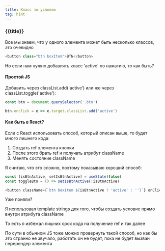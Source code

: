 ```yaml
---
title: Класс по условию
tag: hint
---
```


### {{title}}

Все мы знаем, что у одного элемента может быть несколько классов, это очевидно

```js
<button class="btn boxItem">BTN</button>
```

Но если нам нужно добавлять класс 'active' по нажатию, то как быть?

#### Простой JS

Добавить через classList.add('active') или же через classList.toggle('active'):

```js
const btn = document.querySelector('.btn')

btn.onclick = e => e.target.classList.add('active')
```

#### Как быть в React?

Если с React использовать способ, который описан выше, то будет много лишнего кода:

1. Создать ref элемента кнопки
2. После этого брать ref и получать атрибут className
3. Менять состояние className

Я считаю, что это сложно, поэтому показываю хороший способ:

```js
const [isBtnActive, setIsBtnActive] = useState(false)
const toggleBtn = () => setIsBtnActive(!isBtnActive)

<button className={`btn boxItem ${isBtnActive ? 'active' : ''}`} onClick=(toggleBtn)}>
```

Уже поняли?

Я использовал template strings для того, чтобы создать условие прямо внутри атрибута className

То есть я избежал лишних срок кода на получение ref и так далее

По сути в обычном JS тоже можно провернуть такой способ, но как бы это странно не звучало, работать он не будет, пока не будет вызван перерендер элемента
